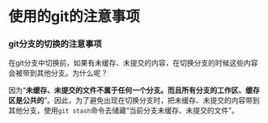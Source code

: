 # 使用的git的注意事项

### git分支的切换的注意事项

在git分支中切换前，如果有未缓存、未提交的内容，在切换分支的时候这些内容会被带到其他分支。为什么呢？

因为“**未缓存、未提交的文件不属于任何一个分支。而且所有分支的工作区、缓存区是公共的**”。因此，为了避免出现在切换分支时，把未缓存、未提交的内容带到其他分支，使用`git stash`命令去储藏“当前分支未缓存、未提交的文件”。